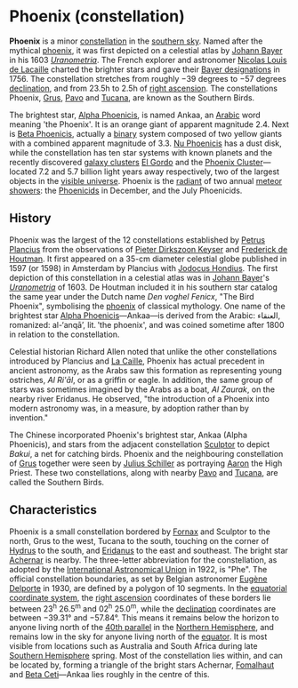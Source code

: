 # Phoenix (constellation)

**Phoenix** is a minor [constellation](constellation "wikilink") in the
[southern sky](southern_sky "wikilink"). Named after the mythical
[phoenix](Phoenix_(mythology) "wikilink"), it was first depicted on a
celestial atlas by [Johann Bayer](Johann_Bayer "wikilink") in his 1603
*[Uranometria](Uranometria "wikilink")*. The French explorer and
astronomer [Nicolas Louis de
Lacaille](Nicolas_Louis_de_Lacaille "wikilink") charted the brighter
stars and gave their [Bayer designations](Bayer_designation "wikilink")
in 1756. The constellation stretches from roughly −39 degrees to −57 degrees
[declination](declination "wikilink"), and from 23.5h to 2.5h of [right
ascension](right_ascension "wikilink"). The constellations Phoenix,
[Grus](Grus_(constellation) "wikilink"),
[Pavo](Pavo_(constellation) "wikilink") and [Tucana](Tucana "wikilink"),
are known as the Southern Birds.

The brightest star, [Alpha Phoenicis](Alpha_Phoenicis "wikilink"), is
named Ankaa, an [Arabic](Arabic "wikilink") word meaning 'the Phoenix'.
It is an orange giant of apparent magnitude 2.4. Next is [Beta
Phoenicis](Beta_Phoenicis "wikilink"), actually a
[binary](Binary_star "wikilink") system composed of two yellow giants
with a combined apparent magnitude of 3.3. [Nu
Phoenicis](Nu_Phoenicis "wikilink") has a dust disk, while the
constellation has ten star systems with known planets and the recently
discovered [galaxy clusters](galaxy_cluster "wikilink") [El
Gordo](El_Gordo_(galaxy_cluster) "wikilink") and the [Phoenix
Cluster](Phoenix_Cluster "wikilink")—located 7.2 and 5.7 billion light
years away respectively, two of the largest objects in the [visible
universe](visible_universe "wikilink"). Phoenix is the
[radiant](radiant_(meteor_shower) "wikilink") of two annual [meteor
showers](meteor_shower "wikilink"): the
[Phoenicids](Phoenicids "wikilink") in December, and the July
Phoenicids.

## History

Phoenix was the largest of the 12 constellations established by [Petrus
Plancius](Petrus_Plancius "wikilink") from the observations of [Pieter
Dirkszoon Keyser](Pieter_Dirkszoon_Keyser "wikilink") and [Frederick de
Houtman](Frederick_de_Houtman "wikilink"). It first appeared on a 35-cm
diameter celestial globe published in 1597 (or 1598) in Amsterdam by
Plancius with [Jodocus Hondius](Jodocus_Hondius "wikilink"). The first
depiction of this constellation in a celestial atlas was in [Johann
Bayer](Johann_Bayer "wikilink")'s
*[Uranometria](Uranometria "wikilink")* of 1603. De Houtman included
it in his southern star catalog the same year under the Dutch name *Den
voghel Fenicx*, "The Bird Phoenix", symbolising the
[phoenix](Phoenix_(mythology) "wikilink") of classical mythology. One
name of the brightest star [Alpha
Phoenicis](Alpha_Phoenicis "wikilink")—Ankaa—is derived from the Arabic:
العنقاء, romanized: al-‘anqā’, lit. 'the phoenix', and
was coined sometime after 1800 in relation to the constellation.

Celestial historian Richard Allen noted that unlike the other
constellations introduced by Plancius and [La
Caille](La_Caille "wikilink"), Phoenix has actual precedent in ancient
astronomy, as the Arabs saw this formation as representing young
ostriches, *Al Ri'āl*, or as a griffin or eagle. In addition, the
same group of stars was sometimes imagined by the Arabs as a boat, *Al
Zaurak*, on the nearby river Eridanus. He observed, "the introduction
of a Phoenix into modern astronomy was, in a measure, by adoption rather
than by invention."

The Chinese incorporated Phoenix's brightest star, Ankaa (Alpha
Phoenicis), and stars from the adjacent constellation
[Sculptor](Sculptor_(constellation) "wikilink") to depict *Bakui*, a net
for catching birds. Phoenix and the neighbouring constellation of
[Grus](Grus_(constellation) "wikilink") together were seen by [Julius
Schiller](Julius_Schiller "wikilink") as portraying
[Aaron](Aaron "wikilink") the High Priest. These two constellations,
along with nearby [Pavo](Pavo_(constellation) "wikilink") and
[Tucana](Tucana "wikilink"), are called the Southern Birds.

## Characteristics

Phoenix is a small constellation bordered by [Fornax](Fornax "wikilink")
and Sculptor to the north, Grus to the west, Tucana to the south,
touching on the corner of [Hydrus](Hydrus "wikilink") to the south, and
[Eridanus](Eridanus_(constellation) "wikilink") to the east and
southeast. The bright star [Achernar](Achernar "wikilink") is
nearby. The three-letter abbreviation for the constellation, as
adopted by the [International Astronomical
Union](International_Astronomical_Union "wikilink") in 1922, is
"Phe". The official constellation boundaries, as set by Belgian
astronomer [Eugène Delporte](Eugène_Joseph_Delporte "wikilink") in 1930,
are defined by a polygon of 10 segments. In the [equatorial coordinate
system](equatorial_coordinate_system "wikilink"), the [right
ascension](right_ascension "wikilink") coordinates of these borders lie
between 23<sup>h</sup> 26.5<sup>m</sup> and 02<sup>h</sup> 25.0<sup>m</sup>,
while the [declination](declination "wikilink")
coordinates are between −39.31° and −57.84°. This means it remains
below the horizon to anyone living north of the [40th
parallel](40th_parallel_north "wikilink") in the [Northern
Hemisphere](Northern_Hemisphere "wikilink"), and remains low in the sky
for anyone living north of the [equator](equator "wikilink"). It is most
visible from locations such as Australia and South Africa during late
[Southern Hemisphere](Southern_Hemisphere "wikilink") spring. Most
of the constellation lies within, and can be located by, forming a
triangle of the bright stars Achernar, [Fomalhaut](Fomalhaut "wikilink")
and [Beta Ceti](Beta_Ceti "wikilink")—Ankaa lies roughly in the centre
of this.

